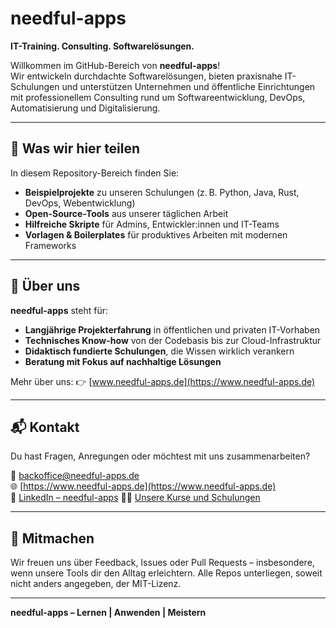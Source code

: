 # needful-apps

**IT-Training. Consulting. Softwarelösungen.**

Willkommen im GitHub-Bereich von **needful-apps**!  
Wir entwickeln durchdachte Softwarelösungen, bieten praxisnahe IT-Schulungen und unterstützen Unternehmen und öffentliche Einrichtungen mit professionellem Consulting rund um Softwareentwicklung, DevOps, Automatisierung und Digitalisierung.

---

## 🚀 Was wir hier teilen

In diesem Repository-Bereich finden Sie:

- **Beispielprojekte** zu unseren Schulungen (z. B. Python, Java, Rust, DevOps, Webentwicklung)
- **Open-Source-Tools** aus unserer täglichen Arbeit
- **Hilfreiche Skripte** für Admins, Entwickler:innen und IT-Teams
- **Vorlagen & Boilerplates** für produktives Arbeiten mit modernen Frameworks

---

## 🧠 Über uns

**needful-apps** steht für:
- **Langjährige Projekterfahrung** in öffentlichen und privaten IT-Vorhaben
- **Technisches Know-how** von der Codebasis bis zur Cloud-Infrastruktur
- **Didaktisch fundierte Schulungen**, die Wissen wirklich verankern
- **Beratung mit Fokus auf nachhaltige Lösungen**

Mehr über uns: 👉 [www.needful-apps.de](https://www.needful-apps.de)

---

## 📬 Kontakt

Du hast Fragen, Anregungen oder möchtest mit uns zusammenarbeiten?

📧 backoffice@needful-apps.de  
🌐 [https://www.needful-apps.de](https://www.needful-apps.de)  
🔗 [LinkedIn – needful-apps](https://www.linkedin.com/company/needful-apps/)
🧑‍🏫 [Unsere Kurse und Schulungen](https://www.needful-apps.de/schulungen)

---

## 🤝 Mitmachen

Wir freuen uns über Feedback, Issues oder Pull Requests – insbesondere, wenn unsere Tools dir den Alltag erleichtern. Alle Repos unterliegen, soweit nicht anders angegeben, der MIT-Lizenz.

---

**needful-apps – Lernen | Anwenden | Meistern**
